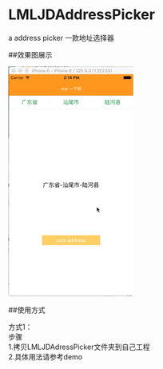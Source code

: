 # LMLJDAddressPicker
a address picker  一款地址选择器


##效果图展示

![img](https://github.com/liaodalin19903/LMLJDAddressPicker/blob/master/LMLJDAddressPicker.gif)

##使用方式

方式1：<br>
步骤<br>
1.拷贝LMLJDAdressPicker文件夹到自己工程<br>
2.具体用法请参考demo<br>

